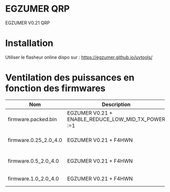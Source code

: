 # EGZUMER QRP
EGZUMER V0.21 QRP

# Installation

Utiliser le flasheur online dispo sur : https://egzumer.github.io/uvtools/

# Ventilation des puissances en fonction des firmwares

| Nom |	Description | Low | Mid | High |
| --------- | ------------ | ------------ | ------------ | ------------ |
| firmware.packed.bin | EGZUMER V0.21 + ENABLE_REDUCE_LOW_MID_TX_POWER :=1 | ~ 100 mW | ~ 500 mW | ~ 4 W|
| firmware.0.25_2.0_4.0 | EGZUMER V0.21 + F4HWN |~ 250 mW | ~ 2 W | ~ 4 W |
| firmware.0.5_2.0_4.0 | EGZUMER V0.21 + F4HWN |~ 500 mW | ~ 2 W | ~ 4 W |
| firmware.1.0_2.0_4.0 | EGZUMER V0.21 + F4HWN |~ 1 W | ~ 2 W | ~ 4 W |